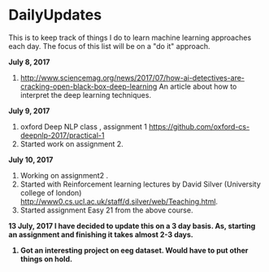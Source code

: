 # DailyUpdates

This is to keep track of things I do to learn machine learning approaches each day. The focus of this list will be on a "do it"  approach.

<b>July 8, 2017 </b>
1. http://www.sciencemag.org/news/2017/07/how-ai-detectives-are-cracking-open-black-box-deep-learning
An article about how to interpret the deep learning techniques.

<b>July 9, 2017 </b>
1. oxford Deep NLP class , assignment 1 https://github.com/oxford-cs-deepnlp-2017/practical-1
2. Started work on assignment 2.

<b> July 10, 2017 </b>
1. Working on assignment2 . </break>
2. Started with Reinforcement learning lectures by David Silver (University college of london) http://www0.cs.ucl.ac.uk/staff/d.silver/web/Teaching.html.
3. Started assignment Easy 21 from the above course.

<b> 13 July, 2017 <b>
I have decided to update this on a 3 day basis. As, starting an assignment and finishing it takes almost 2-3 days.
1. Got an interesting project on eeg dataset. Would have to put other things on hold.

